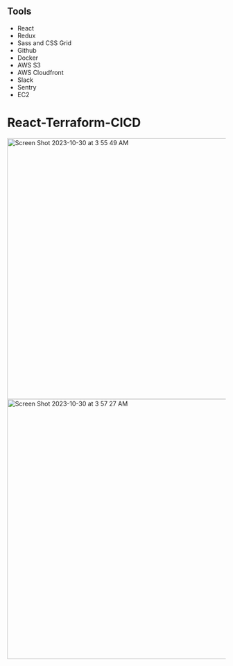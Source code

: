 

## Tools

* React
* Redux
* Sass and CSS Grid
* Github
* Docker
* AWS S3
* AWS Cloudfront
* Slack
* Sentry
* EC2

# React-Terraform-CICD


<img width="601" alt="Screen Shot 2023-10-30 at 3 55 49 AM" src="https://github.com/doujones83/React-Terraform-CICD/assets/59512235/e63001a1-6833-4aba-af81-54d18b7ff863">
<img width="599" alt="Screen Shot 2023-10-30 at 3 57 27 AM" src="https://github.com/doujones83/React-Terraform-CICD/assets/59512235/ca949f57-5c9c-4a67-81cd-4049af6ae795">

